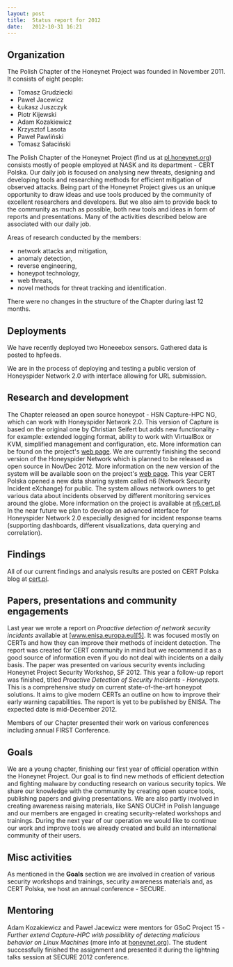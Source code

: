 ```yaml
---
layout: post
title:  Status report for 2012
date:   2012-10-31 16:21
---
```


## Organization ##

The Polish Chapter of the Honeynet Project was founded in November 2011. It consists of eight people:

- Tomasz Grudziecki
- Paweł Jacewicz
- Łukasz Juszczyk
- Piotr Kijewski
- Adam Kozakiewicz
- Krzysztof Lasota
- Paweł Pawliński
- Tomasz Sałaciński

The Polish Chapter of the Honeynet Project (find us at [pl.honeynet.org][1]) consists mostly of people employed at NASK and its department - CERT Polska. Our daily job is focused on analysing new threats, designing and developing tools and researching methods for efficient mitigation of observed attacks. Being part of the Honeynet Project gives us an unique opportunity to draw ideas and use tools produced by the community of excellent researchers and developers. But we also aim to provide back to the community as much as possible, both new tools and ideas in form of reports and presentations. Many of the activities described below are associated with our daily job.

Areas of research conducted by the members:

- network attacks and mitigation,
- anomaly detection,
- reverse engineering,
- honeypot technology,
- web threats,
- novel methods for threat tracking and identification.

There were no changes in the structure of the Chapter during last 12 months.

## Deployments ##

We have recently deployed two Honeeebox sensors. Gathered data is posted to hpfeeds.

We are in the process of deploying and testing a public version of Honeyspider Network 2.0 with interface allowing for URL submission.

## Research and development ##

The Chapter released an open source honeypot - HSN Capture-HPC NG, which can work with Honeyspider Network 2.0. This version of Capture is based on the original one by Christian Seifert but adds new functionality - for example: extended logging format, ability to work with VirtualBox or KVM, simplified management and configuration, etc. More information can be found on the project's [web page][2]. We are currently finishing the second version of the Honeyspider Network which is planned to be released as open source in Nov/Dec 2012. More information on the new version of the system will be available soon on the project's [web page][2]. This year CERT Polska opened a new data sharing system called n6 (Network Security Incident eXchange) for public. The system allows network owners to get various data about incidents observed by different monitoring services around the globe. More information on the project is available at [n6.cert.pl][3]. In the near future we plan to develop an advanced interface for Honeyspider Network 2.0 especially designed for incident response teams (supporting dashboards, different visualizations, data querying and correlation).

## Findings ##

All of our current findings and analysis results are posted on CERT Polska blog at [cert.pl][4].

## Papers, presentations and community engagements ##

Last year we wrote a report on *Proactive detection of network security incidents* available at [www.enisa.europa.eu][5]. It was focused mostly on CERTs and how they can improve their methods of incident detection. The report was created for CERT community in mind but we recommend it as a good source of information even if you do not deal with incidents on a daily basis. The paper was presented on various security events including Honeynet Project Security Workshop, SF 2012. This year a follow-up report was finished, titled *Proactive Detection of Security Incidents - Honeypots*. This is a comprehensive study on current state-of-the-art honeypot solutions. It aims to give modern CERTs an outline on how to improve their early warning capabilities. The report is yet to be published by ENISA. The expected date is mid-December 2012.

Members of our Chapter presented their work on various conferences including annual FIRST Conference.

## Goals ##

We are a young chapter, finishing our first year of official operation within the Honeynet Project. Our goal is to find new methods of efficient detection and fighting malware by conducting research on various security topics. We share our knowledge with the community by creating open source tools, publishing papers and giving presentations. We are also partly involved in creating awareness raising materials, like SANS OUCH! in Polish language and our members are engaged in creating security-related workshops and trainings. During the next year of our operation we would like to continue our work and improve tools we already created and build an international community of their users.

## Misc activities ##

As mentioned in the **Goals** section we are involved in creation of various security workshops and trainings, security awareness materials and, as CERT Polska, we host an annual conference - SECURE.

## Mentoring ##

Adam Kozakiewicz and Paweł Jacewicz were mentors for GSoC Project 15 - *Further extend Capture-HPC with possibility of detecting malicious behavior on Linux Machines* (more info at [honeynet.org][6]). The student successfully finished the assignment and presented it during the lightning talks session at SECURE 2012 conference.

[1]: http://pl.honeynet.org/
[2]: /projects/
[3]: http://n6.cert.pl/
[4]: http://cert.pl/
[5]: http://www.enisa.europa.eu/activities/cert/support/proactive-detection/
[6]: http://honeynet.org/gsoc2012/slot15/

